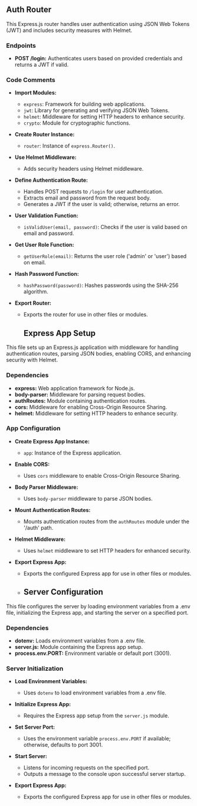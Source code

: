 ## Auth Router

This Express.js router handles user authentication using JSON Web Tokens (JWT) and includes security measures with Helmet.

### Endpoints

- **POST /login:** Authenticates users based on provided credentials and returns a JWT if valid.

### Code Comments

- **Import Modules:**
  - `express`: Framework for building web applications.
  - `jwt`: Library for generating and verifying JSON Web Tokens.
  - `helmet`: Middleware for setting HTTP headers to enhance security.
  - `crypto`: Module for cryptographic functions.

- **Create Router Instance:**
  - `router`: Instance of `express.Router()`.

- **Use Helmet Middleware:**
  - Adds security headers using Helmet middleware.

- **Define Authentication Route:**
  - Handles POST requests to `/login` for user authentication.
  - Extracts email and password from the request body.
  - Generates a JWT if the user is valid; otherwise, returns an error.

- **User Validation Function:**
  - `isValidUser(email, password)`: Checks if the user is valid based on email and password.

- **Get User Role Function:**
  - `getUserRole(email)`: Returns the user role ('admin' or 'user') based on email.

- **Hash Password Function:**
  - `hashPassword(password)`: Hashes passwords using the SHA-256 algorithm.

- **Export Router:**
  - Exports the router for use in other files or modules.

    ## Express App Setup

This file sets up an Express.js application with middleware for handling authentication routes, parsing JSON bodies, enabling CORS, and enhancing security with Helmet.

### Dependencies

- **express:** Web application framework for Node.js.
- **body-parser:** Middleware for parsing request bodies.
- **authRoutes:** Module containing authentication routes.
- **cors:** Middleware for enabling Cross-Origin Resource Sharing.
- **helmet:** Middleware for setting HTTP headers to enhance security.

### App Configuration

- **Create Express App Instance:**
  - `app`: Instance of the Express application.

- **Enable CORS:**
  - Uses `cors` middleware to enable Cross-Origin Resource Sharing.

- **Body Parser Middleware:**
  - Uses `body-parser` middleware to parse JSON bodies.

- **Mount Authentication Routes:**
  - Mounts authentication routes from the `authRoutes` module under the '/auth' path.

- **Helmet Middleware:**
  - Uses `helmet` middleware to set HTTP headers for enhanced security.

- **Export Express App:**
  - Exports the configured Express app for use in other files or modules.
 
  - ## Server Configuration

This file configures the server by loading environment variables from a .env file, initializing the Express app, and starting the server on a specified port.

### Dependencies

- **dotenv:** Loads environment variables from a .env file.
- **server.js:** Module containing the Express app setup.
- **process.env.PORT:** Environment variable or default port (3001).

### Server Initialization

- **Load Environment Variables:**
  - Uses `dotenv` to load environment variables from a .env file.

- **Initialize Express App:**
  - Requires the Express app setup from the `server.js` module.

- **Set Server Port:**
  - Uses the environment variable `process.env.PORT` if available; otherwise, defaults to port 3001.

- **Start Server:**
  - Listens for incoming requests on the specified port.
  - Outputs a message to the console upon successful server startup.

- **Export Express App:**
  - Exports the configured Express app for use in other files or modules.



